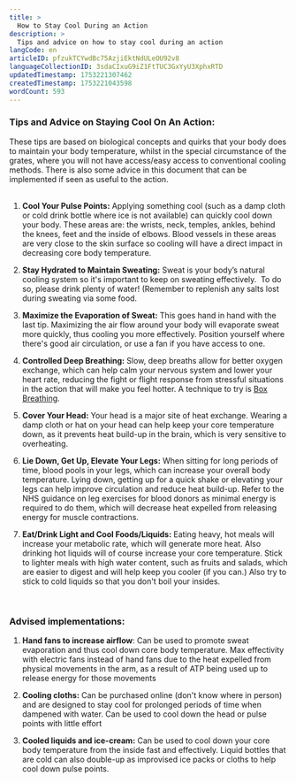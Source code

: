 ```yaml
---
title: >
  How to Stay Cool During an Action
description: >
  Tips and advice on how to stay cool during an action
langCode: en
articleID: pfzukTCYwdBc75AzjiEktNdULeOU92v8
languageCollectionID: 3sdaCIxuG9iZ1FtTUC3GxYyU3XphxRTD
updatedTimestamp: 1753221307462
createdTimestamp: 1753221043598
wordCount: 593
---
```


### **Tips and Advice on Staying Cool On An Action:**

These tips are based on biological concepts and quirks that your body does to maintain your body temperature, whilst in the special circumstance of the grates, where you will not have access/easy access to conventional cooling methods. There is also some advice in this document that can be implemented if seen as useful to the action.  
 

1.  **Cool Your Pulse Points:** Applying something cool (such as a damp cloth or cold drink bottle where ice is not available) can quickly cool down your body. These areas are: the wrists, neck, temples, ankles, behind the knees, feet and the inside of elbows. Blood vessels in these areas are very close to the skin surface so cooling will have a direct impact in decreasing core body temperature.
    
2.  **Stay Hydrated to Maintain Sweating:** Sweat is your body’s natural cooling system so it's important to keep on sweating effectively.  To do so, please drink plenty of water! (Remember to replenish any salts lost during sweating via some food.
    
3.  **Maximize the Evaporation of Sweat:** This goes hand in hand with the last tip. Maximizing the air flow around your body will evaporate sweat more quickly, thus cooling you more effectively. Position yourself where there's good air circulation, or use a fan if you have access to one.
    
4.  **Controlled Deep Breathing:** Slow, deep breaths allow for better oxygen exchange, which can help calm your nervous system and lower your heart rate, reducing the fight or flight response from stressful situations in the action that will make you feel hotter. A technique to try is [Box Breathing](https://www.bhf.org.uk/informationsupport/heart-matters-magazine/wellbeing/breathing-exercises).
    
5.  **Cover Your Head:** Your head is a major site of heat exchange. Wearing a damp cloth or hat on your head can help keep your core temperature down, as it prevents heat build-up in the brain, which is very sensitive to overheating.
    
6.  **Lie Down, Get Up, Elevate Your Legs:** When sitting for long periods of time, blood pools in your legs, which can increase your overall body temperature. Lying down, getting up for a quick shake or elevating your legs can help improve circulation and reduce heat build-up. Refer to the NHS guidance on leg exercises for blood donors as minimal energy is required to do them, which will decrease heat expelled from releasing energy for muscle contractions.
    
7.  **Eat/Drink Light and Cool Foods/Liquids:** Eating heavy, hot meals will increase your metabolic rate, which will generate more heat. Also drinking hot liquids will of course increase your core temperature. Stick to lighter meals with high water content, such as fruits and salads, which are easier to digest and will help keep you cooler (if you can.) Also try to stick to cold liquids so that you don't boil your insides.
    

  
 

### **Advised implementations:**

1.  **Hand fans to increase airflow**: Can be used to promote sweat evaporation and thus cool down core body temperature. Max effectivity with electric fans instead of hand fans due to the heat expelled from physical movements in the arm, as a result of ATP being used up to release energy for those movements
    
2.  **Cooling cloths:** Can be purchased online (don't know where in person) and are designed to stay cool for prolonged periods of time when dampened with water. Can be used to cool down the head or pulse points with little effort 
    
3.  **Cooled liquids and ice-cream:** Can be used to cool down your core body temperature from the inside fast and effectively. Liquid bottles that are cold can also double-up as improvised ice packs or cloths to help cool down pulse points.